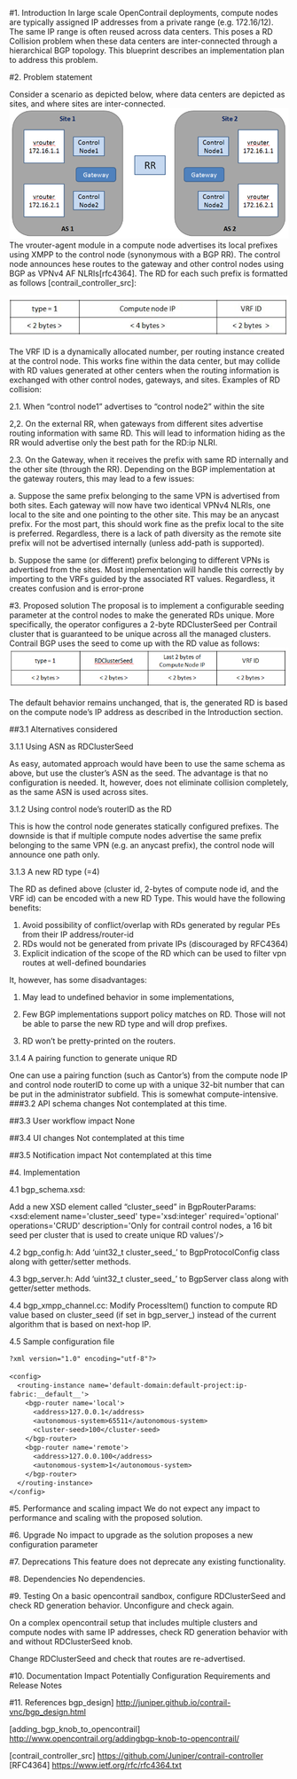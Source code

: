 #1. Introduction
In large scale OpenContrail deployments, compute nodes are typically assigned IP addresses from a private range (e.g. 172.16/12). The same IP range is often reused across data centers. This poses a RD Collision problem when these data centers are inter-connected through a hierarchical BGP topology. This blueprint describes an implementation plan to address this problem.
 
#2. Problem statement

Consider a scenario as depicted below, where data centers are depicted as sites, and where sites are inter-connected.
![](images/schematics-topology.png)
The vrouter-agent module in a compute node advertises its local prefixes using XMPP to the control node (synonymous with a BGP RR). The control node announces  hese routes to the gateway and other control nodes using BGP as VPNv4 AF NLRIs[rfc4364]. The RD for each such prefix is formatted as follows [contrail_controller_src]:

![](images/RD-Prefix.jpg)

The VRF ID is a dynamically allocated number, per routing instance created at the control node. This works fine within the data center, but may collide with RD values generated at other centers when the routing information is exchanged with other control nodes, gateways, and sites. Examples of RD collision:

2.1. When “control node1” advertises to “control node2” within the site

2,2. On the external RR, when gateways from different sites advertise routing information with same RD. This will lead to information hiding as the RR would advertise only the best path for the RD:ip NLRI.

2.3. On the Gateway, when it receives the prefix with same RD internally and the other site (through the RR). Depending on the BGP implementation at the gateway routers, this may lead to a few issues:

a. Suppose the same prefix belonging to the same VPN is advertised from both sites. Each gateway will now have two identical VPNv4 NLRIs, one local to the site and one pointing to the other site. This may be an anycast prefix. For the most part, this should work fine as the prefix local to the site is preferred. Regardless, there is a lack of path diversity as the remote site prefix will not be advertised internally (unless add-path is supported).

b. Suppose the same (or different) prefix belonging to different VPNs is advertised from the sites. Most implementation will handle this correctly by importing to the VRFs guided by the associated RT values. Regardless, it creates confusion and is error-prone

#3. Proposed solution
The proposal is to implement a configurable seeding parameter at the control nodes to make the generated RDs unique. More specifically, the operator configures a 2-byte RDClusterSeed per Contrail cluster that is guaranteed to be unique across all the managed clusters. Contrail BGP uses the seed to come up with the RD value as follows:
![](images/Proposed-RD.png)

The default behavior remains unchanged, that is, the generated RD is based on the compute node’s IP address as described in the Introduction section.

##3.1 Alternatives considered

3.1.1 Using ASN as RDClusterSeed


As easy, automated approach would have been to use the same schema as above, but use the cluster’s ASN as the seed. The advantage is that no configuration is needed. It, however, does not eliminate collision completely, as the same ASN is used across sites.

3.1.2 Using control node’s routerID as the RD

This is how the control node generates statically configured prefixes. The downside is that if multiple compute nodes advertise the same prefix belonging to the same VPN (e.g. an anycast prefix), the control node will announce one path only.


3.1.3 A new RD type (=4)

The RD as defined above (cluster id, 2-bytes of compute node id, and the VRF id) can be encoded with a new RD Type. This would have the following benefits:
1. Avoid possibility of conflict/overlap with RDs generated by regular PEs from their IP address/router-id
2. RDs would not be generated from private IPs (discouraged by RFC4364)
3. Explicit indication of the scope of the RD which can be used to filter vpn
routes at well-defined boundaries

It, however, has some disadvantages:

1. May lead to undefined behavior in some implementations,

2. Few BGP implementations support policy matches on RD. Those will not
be able to parse the new RD type and will drop prefixes.

3. RD won’t be pretty-printed on the routers.


3.1.4 A pairing function to generate unique RD

One can use a pairing function (such as Cantor’s) from the compute node IP and control node routerID to come up with a unique 32-bit number that can be put in the administrator subfield. This is somewhat compute-intensive.
###3.2 API schema changes
Not contemplated at this time.

##3.3 User workflow impact
None

##3.4 UI changes
Not contemplated at this time

##3.5 Notification impact
Not contemplated at this time

#4. Implementation

4.1 bgp_schema.xsd: 

Add a new XSD element called “cluster_seed” in BgpRouterParams: <xsd:element name='cluster_seed' type='xsd:integer' required='optional' operations='CRUD' description='Only for contrail control nodes, a 16 bit seed per cluster that is used to create unique RD values'/>

4.2 bgp_config.h: 
Add ‘uint32_t cluster_seed_’ to BgpProtocolConfig class along with getter/setter methods.

4.3 bgp_server.h: 
Add ‘uint32_t cluster_seed_’ to BgpServer class along with getter/setter methods.

4.4 bgp_xmpp_channel.cc: 
Modify ProcessItem() function to compute RD value based on cluster_seed (if set in bgp_server_) instead of the current algorithm that is based on next-hop IP.

4.5 Sample configuration file

    ?xml version="1.0" encoding="utf-8"?>

    <config>
      <routing-instance name='default-domain:default-project:ip-fabric:__default__'>
        <bgp-router name='local'>
          <address>127.0.0.1</address>
          <autonomous-system>65511</autonomous-system>
          <cluster-seed>100</cluster-seed>
        </bgp-router>
        <bgp-router name='remote'>
          <address>127.0.0.100</address>
          <autonomous-system>1</autonomous-system>
        </bgp-router>
      </routing-instance>
    </config>

#5. Performance and scaling impact
We do not expect any impact to performance and scaling with the proposed solution.

#6. Upgrade
No impact to upgrade as the solution proposes a new configuration parameter

#7. Deprecations
This feature does not deprecate any existing functionality.

#8. Dependencies
No dependencies.

#9. Testing
On a basic opencontrail sandbox, configure RDClusterSeed and check RD generation behavior. Unconfigure and check again.

On a complex opencontrail setup that includes multiple clusters and compute nodes with same IP addresses, check RD generation behavior with and without RDClusterSeed knob.

Change RDClusterSeed and check that routes are re-advertised.

#10. Documentation Impact
Potentially Configuration Requirements and Release Notes

#11. References
bgp_design] http://juniper.github.io/contrail-vnc/bgp_design.html

[adding_bgp_knob_to_opencontrail] http://www.opencontrail.org/addingbgp-knob-to-opencontrail/

[contrail_controller_src] https://github.com/Juniper/contrail-controller [RFC4364] https://www.ietf.org/rfc/rfc4364.txt